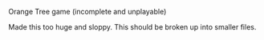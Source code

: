 Orange Tree game (incomplete and unplayable)

Made this too huge and sloppy. This should be broken up into smaller files.